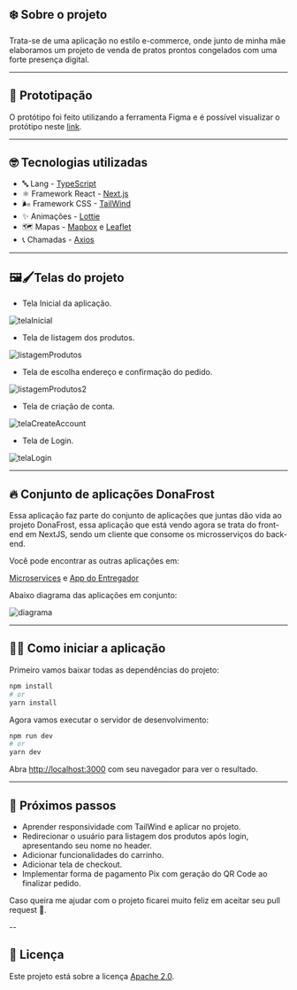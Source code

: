 ## ❄️ Sobre o projeto

Trata-se de uma aplicação no estilo e-commerce, onde junto de minha mãe elaboramos um projeto de venda de pratos prontos congelados com uma forte presença digital.

---

## 🎨 Prototipação

O protótipo foi feito utilizando a ferramenta Figma e é possível visualizar o protótipo neste [link](https://www.figma.com/file/tlqtscdeejsUWRct1KoLpR/Dona-Frost-Front-Web%E2%9A%A1).

---

## 🤓 Tecnologias utilizadas

* 🔤 Lang - [TypeScript](https://www.typescriptlang.org/)
* ⚛️ Framework React - [Next.js](https://nextjs.org/)
* 🌬 Framework CSS - [TailWind](https://tailwindcss.com/)
* ✨ Animações - [Lottie](https://lottiefiles.com/)
* 🗺 Mapas - [Mapbox](https://www.mapbox.com/maps/) e [Leaflet](https://leafletjs.com/)
* 📞 Chamadas - [Axios](https://axios-http.com/)

---

## 🖼🖌Telas do projeto

* Tela Inicial da aplicação.

![telaInicial](https://user-images.githubusercontent.com/61207420/150044220-d60baa1c-069f-4018-9410-8a93770af740.png)


* Tela de listagem dos produtos.

![listagemProdutos](https://user-images.githubusercontent.com/61207420/150240271-58ac41bb-35da-4312-99ff-a4b2d8914d20.png)

* Tela de escolha endereço e confirmação do pedido.

![listagemProdutos2](https://user-images.githubusercontent.com/61207420/150240146-51bb69a1-e540-4f56-a247-86f3f2f66e68.png)

* Tela de criação de conta.

![telaCreateAccount](https://user-images.githubusercontent.com/61207420/150044271-3b4c37bb-6762-44cd-ab4c-3d9ce4a51cf1.png)


* Tela de Login.

![telaLogin](https://user-images.githubusercontent.com/61207420/150044328-2107c19e-148c-4bc0-bce4-16e333fa172e.png)

---

## 🔥 Conjunto de aplicações DonaFrost

Essa aplicação faz parte do conjunto de aplicações que juntas dão vida ao projeto DonaFrost, essa aplicação que está vendo agora se trata do front-end em NextJS, sendo um cliente que consome os microsserviços do back-end.

Você pode encontrar as outras aplicações em:

[Microservices](https://github.com/Sandrolaxx/dfmicroservices) e [App do Entregador](https://github.com/Sandrolaxx/DFmobileDeliveryman)

Abaixo diagrama das aplicações em conjunto: 

![diagrama](https://user-images.githubusercontent.com/61207420/150238760-bbf5ac95-a4ab-4443-b431-28e6f7c25e77.png)

---

## 🧑‍💻 Como iniciar a aplicação

Primeiro vamos baixar todas as dependências do projeto:

```bash
npm install
# or
yarn install
```

Agora vamos executar o servidor de desenvolvimento:

```bash
npm run dev
# or
yarn dev
```

Abra [http://localhost:3000](http://localhost:3000) com seu navegador para ver o resultado.

---

## 📝 Próximos passos

* Aprender responsividade com TailWind e aplicar no projeto.
* Redirecionar o usuário para listagem dos produtos após login, apresentando seu nome no header.
* Adicionar funcionalidades do carrinho.
* Adicionar tela de checkout.
* Implementar forma de pagamento Pix com geração do QR Code ao finalizar pedido.

Caso queira me ajudar com o projeto ficarei muito feliz em aceitar seu pull request 🙂. 

--

## 📃 Licença

Este projeto está sobre a licença [Apache 2.0](LICENSE).